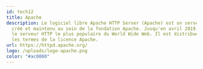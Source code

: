```yaml
---
id: tech12
title: Apache
description: Le logiciel libre Apache HTTP Server (Apache) est un serveur HTTP
  créé et maintenu au sein de la fondation Apache. Jusqu'en avril 2019, ce fut
  le serveur HTTP le plus populaire du World Wide Web. Il est distribué selon
  les termes de la licence Apache.
url: https://httpd.apache.org/
logo: /uploads/logo-apache.png
color: "#ac0000"
---
```

